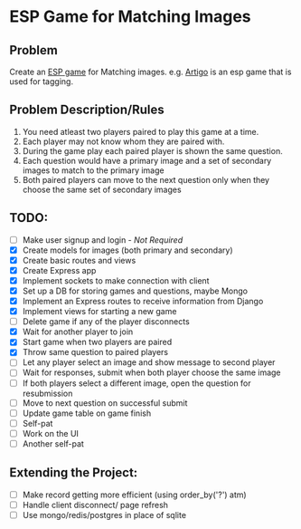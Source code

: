 # ESP Game for Matching Images


## Problem 

Create an [ESP game](http://en.wikipedia.org/wiki/ESP_game) for Matching images. e.g. [Artigo](http://www.artigo.org/) is an esp game that is used for tagging.


## Problem Description/Rules

1. You need atleast two players paired to play this game at a time. 
2. Each player may not know whom they are paired with.
3. During the game play each paired player is shown the same question.
4. Each question would have a primary image and a set of secondary images to match to the primary image
5. Both paired players can move to the next question only when they choose the same set of secondary images


## TODO:

* [ ] Make user signup and login - *Not Required*
* [x] Create models for images (both primary and secondary)
* [x] Create basic routes and views
* [x] Create Express app
* [x] Implement sockets to make connection with client
* [x] Set up a DB for storing games and questions, maybe Mongo
* [x] Implement an Express routes to receive information from Django
* [x] Implement views for starting a new game 
* [ ] Delete game if any of the player disconnects
* [x] Wait for another player to join
* [x] Start game when two players are paired
* [x] Throw same question to paired players
* [ ] Let any player select an image and show message to second player
* [ ] Wait for responses, submit when both player choose the same image
* [ ] If both players select a different image, open the question for resubmission
* [ ] Move to next question on successful submit
* [ ] Update game table on game finish
* [ ] Self-pat
* [ ] Work on the UI
* [ ] Another self-pat

## Extending the Project:
* [ ] Make record getting more efficient (using order_by('?') atm)
* [ ] Handle client disconnect/ page refresh
* [ ] Use mongo/redis/postgres in place of sqlite
